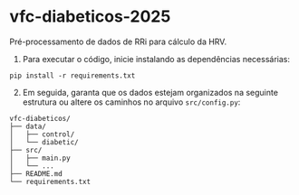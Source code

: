 # vfc-diabeticos-2025

Pré-processamento de dados de RRi para cálculo da HRV.

1. Para executar o código, inicie instalando as dependências necessárias:

`pip install -r requirements.txt`

2. Em seguida, garanta que os dados estejam organizados na seguinte estrutura ou altere os caminhos no arquivo `src/config.py`:

```plaintext
vfc-diabeticos/
├── data/
│   ├── control/
│   └── diabetic/
├── src/
│   ├── main.py
│   └── ...
├── README.md
└── requirements.txt
